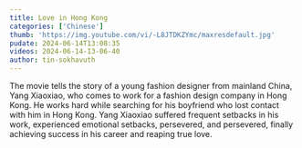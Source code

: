 ```yaml
---
title: Love in Hong Kong
categories: ['Chinese']
thumb: 'https://img.youtube.com/vi/-L8JTDKZYmc/maxresdefault.jpg'
pudate: 2024-06-14T13:08:35
videos: 2024-06-14-13-06-40
author: tin-sokhavuth
---
```

The movie tells the story of a young fashion designer from mainland China, Yang Xiaoxiao, who comes to work for a fashion design company in Hong Kong. He works hard while searching for his boyfriend who lost contact with him in Hong Kong. Yang Xiaoxiao suffered frequent setbacks in his work, experienced emotional setbacks, persevered, and persevered, finally achieving success in his career and reaping true love.